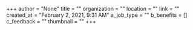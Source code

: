 +++
author = "None"
title = ""
organization = ""
location = ""
link = ""
created_at = "February 2, 2021, 9:31 AM"
a_job_type = ""
b_benefits = []
c_feedback = ""
thumbnail = ""
+++
